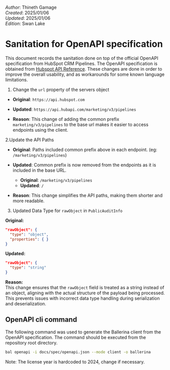 _Author_:  Thineth Gamage \
_Created_: 2025/01/06 \
_Updated_:  2025/01/06 \
_Edition_: Swan Lake

# Sanitation for OpenAPI specification

This document records the sanitation done on top of the official OpenAPI specification from HubSpot CRM Pipelines. 
The OpenAPI specification is obtained from [Hubspot API Reference](https://github.com/HubSpot/HubSpot-public-api-spec-collection/blob/main/PublicApiSpecs/CRM/Pipelines/Rollouts/145896/v3/pipelines.json).
These changes are done in order to improve the overall usability, and as workarounds for some known language limitations.


1. Change the `url` property of the servers object
- **Original**: 
```https://api.hubspot.com```

- **Updated**: 
```https://api.hubapi.com/marketing/v3/pipelines```

- **Reason**:  This change of adding the common prefix `marketing/v3/pipelines` to the base url makes it easier to access endpoints using the client.

2.Update the API Paths
- **Original**: Paths included common prefix above in each endpoint. (eg: ```/marketing/v3/pipelines```)

- **Updated**: Common prefix is now removed from the endpoints as it is included in the base URL.
  - **Original**: ```/marketing/v3/pipelines```
  - **Updated**: ```/```

- **Reason**:  This change simplifies the API paths, making them shorter and more readable.

3. Updated Data Type for `rawObject` in `PublicAuditInfo`

**Original:**

```json
"rawObject": {
  "type": "object",
  "properties": { }
}
```

**Updated:**

```json
"rawObject": {
  "type": "string"
}
```

**Reason:**  
This change ensures that the `rawObject` field is treated as a string instead of an object, aligning with the actual structure of the payload being processed. This prevents issues with incorrect data type handling during serialization and deserialization.

## OpenAPI cli command

The following command was used to generate the Ballerina client from the OpenAPI specification. The command should be executed from the repository root directory.

```bash
bal openapi -i docs/spec/openapi.json --mode client -o ballerina
```
Note: The license year is hardcoded to 2024, change if necessary.
